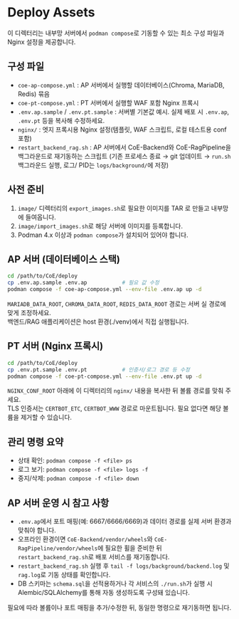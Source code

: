 # Deploy Assets

이 디렉터리는 내부망 서버에서 `podman compose`로 기동할 수 있는 최소 구성 파일과 Nginx 설정을 제공합니다.

## 구성 파일
- `coe-ap-compose.yml` : AP 서버에서 실행할 데이터베이스(Chroma, MariaDB, Redis) 묶음
- `coe-pt-compose.yml` : PT 서버에서 실행할 WAF 포함 Nginx 프록시
- `.env.ap.sample` / `.env.pt.sample` : 서버별 기본값 예시. 실제 배포 시 `.env.ap`, `.env.pt` 등을 복사해 수정하세요.
- `nginx/` : 엣지 프록시용 Nginx 설정(템플릿, WAF 스크립트, 로컬 테스트용 conf 포함)
- `restart_backend_rag.sh` : AP 서버에서 CoE-Backend와 CoE-RagPipeline을 백그라운드로 재기동하는 스크립트 (기존 프로세스 종료 → git 업데이트 → `run.sh` 백그라운드 실행, 로그/ PID는 `logs/background/`에 저장)

## 사전 준비
1. `image/` 디렉터리의 `export_images.sh`로 필요한 이미지를 TAR 로 만들고 내부망에 들여옵니다.
2. `image/import_images.sh`로 해당 서버에 이미지를 등록합니다.
3. Podman 4.x 이상과 `podman compose`가 설치되어 있어야 합니다.

## AP 서버 (데이터베이스 스택)
```bash
cd /path/to/CoE/deploy
cp .env.ap.sample .env.ap           # 필요 값 수정
podman compose -f coe-ap-compose.yml --env-file .env.ap up -d
```
`MARIADB_DATA_ROOT`, `CHROMA_DATA_ROOT`, `REDIS_DATA_ROOT` 경로는 서버 실 경로에 맞게 조정하세요.  
백엔드/RAG 애플리케이션은 host 환경(./venv)에서 직접 실행됩니다.

## PT 서버 (Nginx 프록시)
```bash
cd /path/to/CoE/deploy
cp .env.pt.sample .env.pt           # 인증서/로그 경로 등 수정
podman compose -f coe-pt-compose.yml --env-file .env.pt up -d
```
`NGINX_CONF_ROOT` 아래에 이 디렉터리의 `nginx/` 내용을 복사한 뒤 볼륨 경로를 맞춰 주세요.  
TLS 인증서는 `CERTBOT_ETC`, `CERTBOT_WWW` 경로로 마운트됩니다. 필요 없다면 해당 볼륨을 제거할 수 있습니다.

## 관리 명령 요약
- 상태 확인: `podman compose -f <file> ps`
- 로그 보기: `podman compose -f <file> logs -f`
- 중지/삭제: `podman compose -f <file> down`

## AP 서버 운영 시 참고 사항
- `.env.ap`에서 포트 매핑(예: 6667/6666/6669)과 데이터 경로를 실제 서버 환경과 맞춰야 합니다.
- 오프라인 환경이면 `CoE-Backend/vendor/wheels`와 `CoE-RagPipeline/vendor/wheels`에 필요한 휠을 준비한 뒤 `restart_backend_rag.sh`로 배포 서비스를 재기동합니다.
- `restart_backend_rag.sh` 실행 후 `tail -f logs/background/backend.log` 및 `rag.log`로 기동 상태를 확인합니다.
- DB 스키마는 `schema.sql`을 선적용하거나 각 서비스의 `./run.sh`가 실행 시 Alembic/SQLAlchemy를 통해 자동 생성하도록 구성돼 있습니다.

필요에 따라 볼륨이나 포트 매핑을 추가/수정한 뒤, 동일한 명령으로 재기동하면 됩니다.
